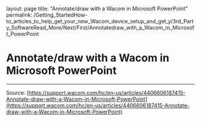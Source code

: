 layout: page
title: "Annotate/draw with a Wacom in Microsoft PowerPoint"
permalink: /Getting_StartedHow-to_articles_to_help_get_your_new_Wacom_device_setup_and_get_y/3rd_Party_SoftwareRead_More/Next/First/Annotatedraw_with_a_Wacom_in_Microsoft_PowerPoint

# Annotate/draw with a Wacom in Microsoft PowerPoint



---
Source: [https://support.wacom.com/hc/en-us/articles/4406606187415-Annotate-draw-with-a-Wacom-in-Microsoft-PowerPoint](https://support.wacom.com/hc/en-us/articles/4406606187415-Annotate-draw-with-a-Wacom-in-Microsoft-PowerPoint)
